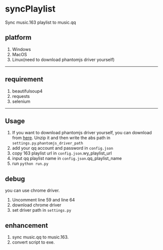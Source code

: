 # syncPlaylist
Sync music.163 playlist to music.qq

## platform
1. Windows
2. MacOS
3. Linux(need to download phantomjs driver yourself)



---------------
## requirement
1. beautifulsoup4
2. requests
3. selenium

---------------
## Usage
1. If you want to download phantomjs driver yourself, you can download from [here](http://phantomjs.org/download.html). Unzip it and then write the abs path in `settings.py`.`phantomjs_driver_path`
2. add your qq account and password in `config.json`
3. copy 163 playlist url in `config.json`.wy_playlist_url
4. input qq playlist name in `config.json`.qq_playlist_name
5. run `python run.py`


## debug
you can use chrome driver.
1. Uncomment line 59 and line 64
2. download chrome driver
3. set driver path in `settings.py`

## enhancement
1. sync music.qq to music.163.
2. convert script to exe.

